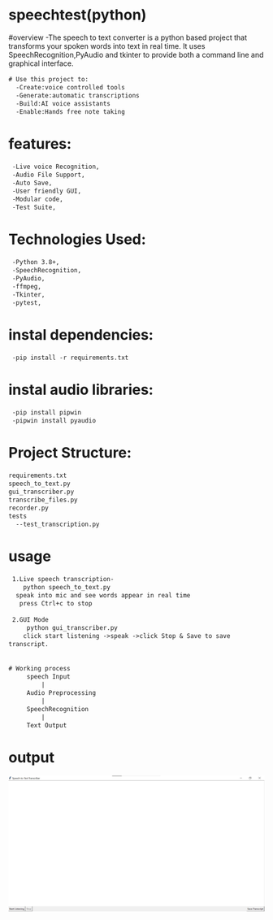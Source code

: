 # speechtest(python)
   #overview
     -The speech to text converter is a python based project that transforms your spoken words
    into text in real time.
    It uses SpeechRecognition,PyAudio and tkinter to provide both a command line and graphical
    interface.

    # Use this project to:
      -Create:voice controlled tools
      -Generate:automatic transcriptions
      -Build:AI voice assistants
      -Enable:Hands free note taking

  # features:
     -Live voice Recognition,
     -Audio File Support,
     -Auto Save,
     -User friendly GUI,
     -Modular code,
     -Test Suite,

  # Technologies Used:
     -Python 3.8+,
     -SpeechRecognition,
     -PyAudio,
     -ffmpeg,
     -Tkinter,
     -pytest,
  # instal dependencies:
     -pip install -r requirements.txt
  # instal audio libraries:
     -pip install pipwin
     -pipwin install pyaudio

     
# Project Structure:
    requirements.txt
    speech_to_text.py
    gui_transcriber.py
    transcribe_files.py
    recorder.py
    tests
      --test_transcription.py

  # usage
     1.Live speech transcription-
        python speech_to_text.py
      speak into mic and see words appear in real time
       press Ctrl+c to stop

     2.GUI Mode
         python gui_transcriber.py
        click start listening ->speak ->click Stop & Save to save transcript.


    # Working process
         speech Input
             |
         Audio Preprocessing
             |
         SpeechRecognition
             |
         Text Output



   # output
![Preview](https://github.com/Madhuri-79/speechtest/blob/a633dcd1d965642ae6dfd824f5ad811cc8d55cb0/speech.png)
  

     
     
    
